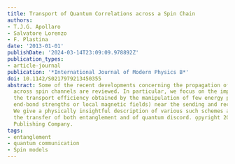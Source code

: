 ```yaml
---
title: Transport of Quantum Correlations across a Spin Chain
authors:
- T.J.G. Apollaro
- Salvatore Lorenzo
- F. Plastina
date: '2013-01-01'
publishDate: '2024-03-14T23:09:09.978892Z'
publication_types:
- article-journal
publication: '*International Journal of Modern Physics B*'
doi: 10.1142/S0217979213450355
abstract: Some of the recent developments concerning the propagation of quantum correlations
  across spin channels are reviewed. In particular, we focus on the improvement of
  the transport efficiency obtained by the manipulation of few energy parameters (either
  end-bond strengths or local magnetic fields) near the sending and receiving sites.
  We give a physically insightful description of various such schemes and discuss
  the transfer of both entanglement and of quantum discord. o̧pyright 2013 World Scientific
  Publishing Company.
tags:
- entanglement
- quantum communication
- Spin models
---
```

